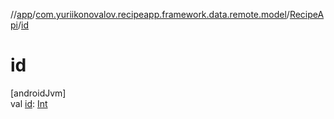 //[app](../../../index.md)/[com.yuriikonovalov.recipeapp.framework.data.remote.model](../index.md)/[RecipeApi](index.md)/[id](id.md)

# id

[androidJvm]\
val [id](id.md): [Int](https://kotlinlang.org/api/latest/jvm/stdlib/kotlin/-int/index.html)
